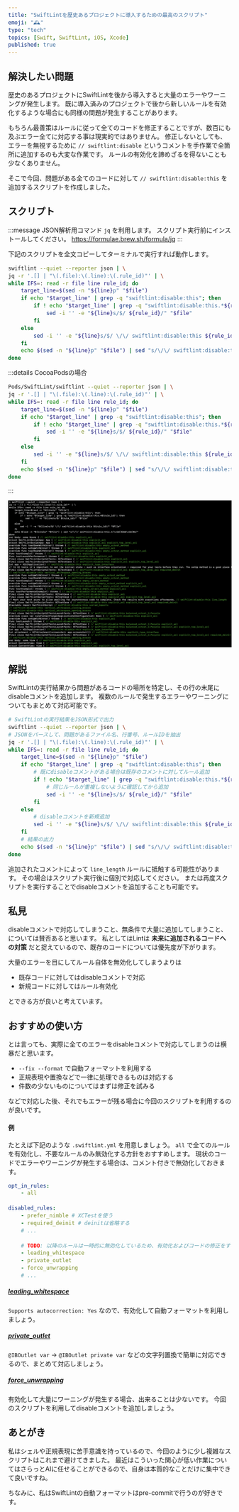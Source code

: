 ```yaml
---
title: "SwiftLintを歴史あるプロジェクトに導入するための最高のスクリプト"
emoji: "🕰️"
type: "tech"
topics: [Swift, SwiftLint, iOS, Xcode]
published: true
---
```


## 解決したい問題

歴史のあるプロジェクトにSwiftLintを後から導入すると大量のエラーやワーニングが発生します。
既に導入済みのプロジェクトで後から新しいルールを有効化するような場合にも同様の問題が発生することがあります。

もちろん最善策はルールに従って全てのコードを修正することですが、数百にも及ぶエラー全てに対応する事は現実的ではありません。
修正しないとしても、エラーを無視するために `// swiftlint:disable` というコメントを手作業で全箇所に追加するのも大変な作業です。
ルールの有効化を諦めざるを得ないことも少なくありません。

そこで今回、問題がある全てのコードに対して `// swiftlint:disable:this` を追加するスクリプトを作成しました。

## スクリプト

:::message
JSON解析用コマンド `jq` を利用します。
スクリプト実行前にインストールしてください。
https://formulae.brew.sh/formula/jq
:::

下記のスクリプトを全文コピーしてターミナルで実行すれば動作します。

```sh
swiftlint --quiet --reporter json | \
jq -r '.[] | "\(.file):\(.line):\(.rule_id)"' | \
while IFS=: read -r file line rule_id; do
    target_line=$(sed -n "${line}p" "$file")
    if echo "$target_line" | grep -q "swiftlint:disable:this"; then
        if ! echo "$target_line" | grep -q "swiftlint:disable:this.*${rule_id}"; then
            sed -i '' -e "${line}s/$/ ${rule_id}/" "$file"
        fi
    else
        sed -i '' -e "${line}s/$/ \/\/ swiftlint:disable:this ${rule_id}/" "$file"
    fi
    echo $(sed -n "${line}p" "$file") | sed "s/\/\/ swiftlint:disable:this.*/\x1b[32m&\x1b[0m/"
done
```

:::details CocoaPodsの場合
```sh
Pods/SwiftLint/swiftlint --quiet --reporter json | \
jq -r '.[] | "\(.file):\(.line):\(.rule_id)"' | \
while IFS=: read -r file line rule_id; do
    target_line=$(sed -n "${line}p" "$file")
    if echo "$target_line" | grep -q "swiftlint:disable:this"; then
        if ! echo "$target_line" | grep -q "swiftlint:disable:this.*${rule_id}"; then
            sed -i '' -e "${line}s/$/ ${rule_id}/" "$file"
        fi
    else
        sed -i '' -e "${line}s/$/ \/\/ swiftlint:disable:this ${rule_id}/" "$file"
    fi
    echo $(sed -n "${line}p" "$file") | sed "s/\/\/ swiftlint:disable:this.*/\x1b[32m&\x1b[0m/"
done
```
:::

![](/images/swiftlint-disable-script/1.png)

## 解説

SwiftLintの実行結果から問題があるコードの場所を特定し、その行の末尾にdisableコメントを追加します。
複数のルールで発生するエラーやワーニングについてもまとめて対応可能です。

```sh
# SwiftLintの実行結果をJSON形式で出力
swiftlint --quiet --reporter json | \
# JSONをパースして、問題があるファイル名、行番号、ルールIDを抽出
jq -r '.[] | "\(.file):\(.line):\(.rule_id)"' | \
while IFS=: read -r file line rule_id; do
    target_line=$(sed -n "${line}p" "$file")
    if echo "$target_line" | grep -q "swiftlint:disable:this"; then
        # 既にdisableコメントがある場合は既存のコメントに対してルール追加
        if ! echo "$target_line" | grep -q "swiftlint:disable:this.*${rule_id}"; then
            # 同じルールが重複しないように確認してから追加
            sed -i '' -e "${line}s/$/ ${rule_id}/" "$file"
        fi
    else
        # disableコメントを新規追加
        sed -i '' -e "${line}s/$/ \/\/ swiftlint:disable:this ${rule_id}/" "$file"
    fi
    # 結果の出力
    echo $(sed -n "${line}p" "$file") | sed "s/\/\/ swiftlint:disable:this.*/\x1b[32m&\x1b[0m/"
done
```

追加されたコメントによって `line_length` ルールに抵触する可能性があります。
その場合はスクリプト実行後に個別で対応してください。
または再度スクリプトを実行することでdisableコメントを追加することも可能です。

## 私見

disableコメントで対応してしまうこと、無条件で大量に追加してしまうこと、については賛否あると思います。
私としてはLintは **未来に追加されるコードへの対策** だと捉えているので、既存のコードについては優先度が下がります。

大量のエラーを目にしてルール自体を無効化してしまうよりは

- 既存コードに対してはdisableコメントで対応
- 新規コードに対してはルール有効化

とできる方が良いと考えています。

## おすすめの使い方

とは言っても、実際に全てのエラーをdisableコメントで対応してしまうのは横暴だと思います。

- `--fix --format` で自動フォーマットを利用する
- 正規表現や置換などで一律に処理できるものは対応する
- 件数の少ないものについてはまずは修正を試みる

などで対応した後、それでもエラーが残る場合に今回のスクリプトを利用するのが良いです。

#### 例

たとえば下記のような `.swiftlint.yml` を用意しましょう。
`all` で全てのルールを有効化し、不要なルールのみ無効化する方針をおすすめします。
現状のコードでエラーやワーニングが発生する場合は、コメント付きで無効化しておきます。

```yml:.swiftlint.yml
opt_in_rules:
    - all

disabled_rules:
    - prefer_nimble # XCTestを使う
    - required_deinit # deinitは省略する
    # ...

    # TODO: 以降のルールは一時的に無効化しているため、有効化およびコードの修正をする
    - leading_whitespace
    - private_outlet
    - force_unwrapping
    # ...
```

##### [leading_whitespace](https://realm.github.io/SwiftLint/force_unwrapping.html)

`Supports autocorrection: Yes` なので、有効化して自動フォーマットを利用しましょう。

##### [private_outlet](https://realm.github.io/SwiftLint/private_outlet.html)

`@IBOutlet var` -> `@IBOutlet private var` などの文字列置換で簡単に対応できるので、まとめて対応しましょう。

##### [force_unwrapping](https://realm.github.io/SwiftLint/force_unwrapping.html)

有効化して大量にワーニングが発生する場合、出来ることは少ないです。
今回のスクリプトを利用してdisableコメントを追加しましょう。

## あとがき

私はシェルや正規表現に苦手意識を持っているので、今回のように少し複雑なスクリプトはこれまで避けてきました。
最近はこういった関心が低い作業についてはさらっとAIに任せることができるので、自身は本質的なことだけに集中できて良いですね。

ちなみに、私はSwiftLintの自動フォーマットはpre-commitで行うのが好きです。